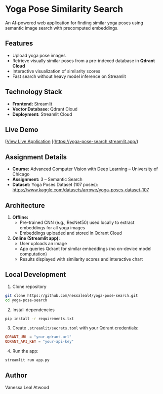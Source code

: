 # Yoga Pose Similarity Search
An AI-powered web application for finding similar yoga poses using semantic image search with precomputed embeddings.

## Features
- Upload yoga pose images  
- Retrieve visually similar poses from a pre-indexed database in **Qdrant Cloud**  
- Interactive visualization of similarity scores  
- Fast search without heavy model inference on Streamlit  

## Technology Stack
- **Frontend:** Streamlit  
- **Vector Database:** Qdrant Cloud  
- **Deployment:** Streamlit Cloud  

## Live Demo
[[View Live Application](#) ](https://yoga-pose-search.streamlit.app/)

## Assignment Details
- **Course:** Advanced Computer Vision with Deep Learning – University of Chicago  
- **Assignment:** 3 – Semantic Search  
- **Dataset:** Yoga Poses Dataset (107 poses): https://www.kaggle.com/datasets/arrowe/yoga-poses-dataset-107

## Architecture
1. **Offline:**  
   - Pre-trained CNN (e.g., ResNet50) used locally to extract embeddings for all yoga images  
   - Embeddings uploaded and stored in Qdrant Cloud  
2. **Online (Streamlit app):**  
   - User uploads an image  
   - App queries Qdrant for similar embeddings (no on-device model computation)  
   - Results displayed with similarity scores and interactive chart  

## Local Development
1. Clone repository  
```bash
git clone https://github.com/nessaleal4/yoga-pose-search.git
cd yoga-pose-search
```  

2. Install dependencies  
```bash
pip install -r requirements.txt
```  

3. Create `.streamlit/secrets.toml` with your Qdrant credentials:  
```toml
QDRANT_URL = "your-qdrant-url"
QDRANT_API_KEY = "your-api-key"
```  

4. Run the app:  
```bash
streamlit run app.py
```  

## Author
Vanessa Leal Atwood
